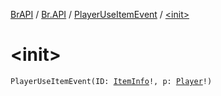 [BrAPI](../../index.md) / [Br.API](../index.md) / [PlayerUseItemEvent](index.md) / [&lt;init&gt;](./-init-.md)

# &lt;init&gt;

`PlayerUseItemEvent(ID: `[`ItemInfo`](../-item-info/index.md)`!, p: `[`Player`](https://hub.spigotmc.org/javadocs/spigot/org/bukkit/entity/Player.html)`!)`